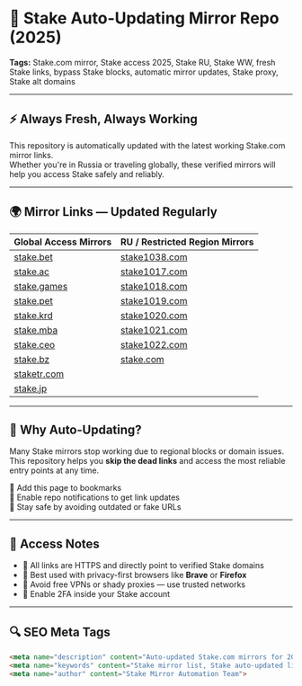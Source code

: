 # 🔄 Stake Auto-Updating Mirror Repo (2025)

**Tags:** Stake.com mirror, Stake access 2025, Stake RU, Stake WW, fresh Stake links, bypass Stake blocks, automatic mirror updates, Stake proxy, Stake alt domains

---

## ⚡ Always Fresh, Always Working

This repository is automatically updated with the latest working Stake.com mirror links.  
Whether you're in Russia or traveling globally, these verified mirrors will help you access Stake safely and reliably.

---

## 🌍 Mirror Links — Updated Regularly

| Global Access Mirrors                  | RU / Restricted Region Mirrors          |
|---------------------------------------|-----------------------------------------|
| [stake.bet](https://stake.bet/?c=E21eRDVa)         | [stake1038.com](https://stake1038.com/?c=E21eRDVa)        |
| [stake.ac](https://stake.ac/?c=E21eRDVa)           | [stake1017.com](https://stake1017.com/?c=E21eRDVa)        |
| [stake.games](https://stake.games/?c=E21eRDVa)     | [stake1018.com](https://stake1018.com/?c=E21eRDVa)        |
| [stake.pet](https://stake.pet/?c=E21eRDVa)         | [stake1019.com](https://stake1019.com/?c=E21eRDVa)        |
| [stake.krd](https://stake.krd/?c=E21eRDVa)         | [stake1020.com](https://stake1020.com/?c=E21eRDVa)        |
| [stake.mba](https://stake.mba/?c=E21eRDVa)         | [stake1021.com](https://stake1021.com/?c=E21eRDVa)        |
| [stake.ceo](https://stake.ceo/?c=E21eRDVa)         | [stake1022.com](https://stake1022.com/?c=E21eRDVa)        |
| [stake.bz](https://stake.bz/?c=E21eRDVa)           | [stake.com](https://stake.com/?c=E21eRDVa)                |
| [staketr.com](https://staketr.com/?c=E21eRDVa)     |                                             |
| [stake.jp](https://stake.jp/?c=E21eRDVa)           |                                             |

---

## 🔁 Why Auto-Updating?

Many Stake mirrors stop working due to regional blocks or domain issues.  
This repository helps you **skip the dead links** and access the most reliable entry points at any time.

📌 Add this page to bookmarks  
🔔 Enable repo notifications to get link updates  
🔐 Stay safe by avoiding outdated or fake URLs

---

## 🔐 Access Notes

- 🔸 All links are HTTPS and directly point to verified Stake domains  
- 🔸 Best used with privacy-first browsers like **Brave** or **Firefox**  
- 🔸 Avoid free VPNs or shady proxies — use trusted networks  
- 🔸 Enable 2FA inside your Stake account

---

## 🔍 SEO Meta Tags

```html
<meta name="description" content="Auto-updated Stake.com mirrors for 2025 — global and Russian access. Safe, fast, and trusted links.">
<meta name="keywords" content="Stake mirror list, Stake auto-updated links, Stake.com RU, Stake WW, Stake safe access, bypass Stake blocks">
<meta name="author" content="Stake Mirror Automation Team">
